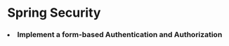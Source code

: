 
<h1>Spring Security</h1>

<h3>
<li>
Implement a form-based Authentication and Authorization
</li>
</h3>
